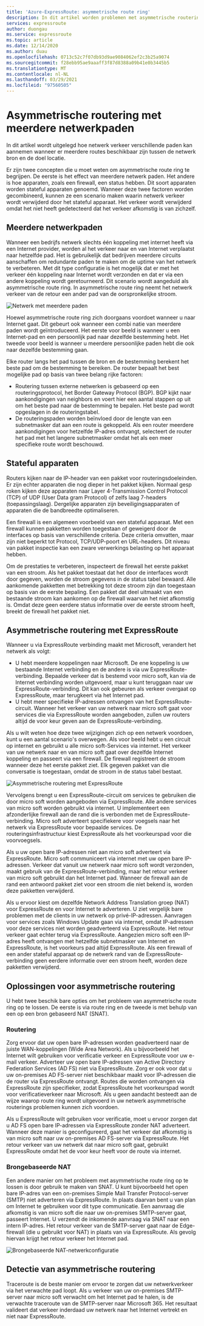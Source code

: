 ```yaml
---
title: 'Azure-ExpressRoute: asymmetrische route ring'
description: In dit artikel worden problemen met asymmetrische routering besproken die u kunt tegenkomen in een netwerk met meerdere koppelingen naar een bestemming.
services: expressroute
author: duongau
ms.service: expressroute
ms.topic: article
ms.date: 12/14/2020
ms.author: duau
ms.openlocfilehash: 0713c52c7f07db93d9ae9084062ef2c3b25a9074
ms.sourcegitcommit: f28ebb95ae9aaaff3f87d8388a09b41e0b3445b5
ms.translationtype: MT
ms.contentlocale: nl-NL
ms.lasthandoff: 03/29/2021
ms.locfileid: "97560505"
---
```

# <a name="asymmetric-routing-with-multiple-network-paths"></a>Asymmetrische routering met meerdere netwerkpaden
In dit artikel wordt uitgelegd hoe netwerk verkeer verschillende paden kan aannemen wanneer er meerdere routes beschikbaar zijn tussen de netwerk bron en de doel locatie.

Er zijn twee concepten die u moet weten om asymmetrische route ring te begrijpen. De eerste is het effect van meerdere netwerk paden. Het andere is hoe apparaten, zoals een firewall, een status hebben. Dit soort apparaten worden stateful apparaten genoemd. Wanneer deze twee factoren worden gecombineerd, kunnen ze een scenario maken waarin netwerk verkeer wordt verwijderd door het stateful apparaat.  Het verkeer wordt verwijderd omdat het niet heeft gedetecteerd dat het verkeer afkomstig is van zichzelf.

## <a name="multiple-network-paths"></a>Meerdere netwerkpaden
Wanneer een bedrijfs netwerk slechts één koppeling met internet heeft via een Internet provider, worden al het verkeer naar en van Internet verplaatst naar hetzelfde pad. Het is gebruikelijk dat bedrijven meerdere circuits aanschaffen om redundante paden te maken om de uptime van het netwerk te verbeteren. Met dit type configuratie is het mogelijk dat er met het verkeer één koppeling naar Internet wordt verzonden en dat er via een andere koppeling wordt geretourneerd. Dit scenario wordt aangeduid als asymmetrische route ring. In asymmetrische route ring neemt het netwerk verkeer van de retour een ander pad van de oorspronkelijke stroom.

![Netwerk met meerdere paden](./media/expressroute-asymmetric-routing/AsymmetricRouting3.png)

Hoewel asymmetrische route ring zich doorgaans voordoet wanneer u naar Internet gaat. Dit gebeurt ook wanneer een combi natie van meerdere paden wordt geïntroduceerd. Het eerste voor beeld is wanneer u een Internet-pad en een persoonlijk pad naar dezelfde bestemming hebt. Het tweede voor beeld is wanneer u meerdere persoonlijke paden hebt die ook naar dezelfde bestemming gaan.

Elke router langs het pad tussen de bron en de bestemming berekent het beste pad om de bestemming te bereiken. De router bepaalt het best mogelijke pad op basis van twee belang rijke factoren:

* Routering tussen externe netwerken is gebaseerd op een routeringsprotocol, het Border Gateway Protocol (BGP). BGP kijkt naar aankondigingen van neighbors en voert hier een aantal stappen op uit om het beste pad naar de bestemming te bepalen. Het beste pad wordt opgeslagen in de routeringstabel.
* De routeringspaden worden beïnvloed door de lengte van een subnetmasker dat aan een route is gekoppeld. Als een router meerdere aankondigingen voor hetzelfde IP-adres ontvangt, selecteert de router het pad met het langere subnetmasker omdat het als een meer specifieke route wordt beschouwd.

## <a name="stateful-devices"></a>Stateful apparaten
Routers kijken naar de IP-header van een pakket voor routeringsdoeleinden. Er zijn echter apparaten die nog dieper in het pakket kijken. Normaal gesp roken kijken deze apparaten naar Layer 4-Transmission Control Protocol (TCP) of UDP (User Data gram Protocol) of zelfs laag 7-headers (toepassingslaag). Dergelijke apparaten zijn beveiligingsapparaten of apparaten die de bandbreedte optimaliseren. 

Een firewall is een algemeen voorbeeld van een stateful apparaat. Met een firewall kunnen pakketten worden toegestaan of geweigerd door de interfaces op basis van verschillende criteria. Deze criteria omvatten, maar zijn niet beperkt tot Protocol, TCP/UDP-poort en URL-headers. Dit niveau van pakket inspectie kan een zware verwerkings belasting op het apparaat hebben. 

Om de prestaties te verbeteren, inspecteert de firewall het eerste pakket van een stroom. Als het pakket toestaat dat het door de interfaces wordt door gegeven, worden de stroom gegevens in de status tabel bewaard. Alle aankomende pakketten met betrekking tot deze stroom zijn dan toegestaan op basis van de eerste bepaling. Een pakket dat deel uitmaakt van een bestaande stroom kan aankomen op de firewall waarvan het niet afkomstig is. Omdat deze geen eerdere status informatie over de eerste stroom heeft, breekt de firewall het pakket niet.

## <a name="asymmetric-routing-with-expressroute"></a>Asymmetrische routering met ExpressRoute
Wanneer u via ExpressRoute verbinding maakt met Microsoft, verandert het netwerk als volgt:

* U hebt meerdere koppelingen naar Microsoft. De ene koppeling is uw bestaande Internet verbinding en de andere is via uw ExpressRoute-verbinding. Bepaalde verkeer dat is bestemd voor micro soft, kan via de Internet verbinding worden uitgevoerd, maar u kunt teruggaan naar uw ExpressRoute-verbinding. Dit kan ook gebeuren als verkeer overgaat op ExpressRoute, maar terugkeert via het Internet pad.
* U hebt meer specifieke IP-adressen ontvangen van het ExpressRoute-circuit. Wanneer het verkeer van uw netwerk naar micro soft gaat voor services die via ExpressRoute worden aangeboden, zullen uw routers altijd de voor keur geven aan de ExpressRoute-verbinding.

Als u wilt weten hoe deze twee wijzigingen zich op een netwerk voordoen, kunt u een aantal scenario's overwegen. Als voor beeld hebt u een circuit op internet en gebruikt u alle micro soft-Services via internet. Het verkeer van uw netwerk naar en van micro soft gaat over dezelfde Internet koppeling en passeert via een firewall. De firewall registreert de stroom wanneer deze het eerste pakket ziet. Elk gegeven pakket van die conversatie is toegestaan, omdat de stroom in de status tabel bestaat.

![Asymmetrische routering met ExpressRoute](./media/expressroute-asymmetric-routing/AsymmetricRouting1.png)

Vervolgens brengt u een ExpressRoute-circuit om services te gebruiken die door micro soft worden aangeboden via ExpressRoute. Alle andere services van micro soft worden gebruikt via internet. U implementeert een afzonderlijke firewall aan de rand die is verbonden met de ExpressRoute-verbinding. Micro soft adverteert specifiekere voor voegsels naar het netwerk via ExpressRoute voor bepaalde services. De routeringsinfrastructuur kiest ExpressRoute als het voorkeurspad voor die voorvoegsels. 

Als u uw open bare IP-adressen niet aan micro soft adverteert via ExpressRoute. Micro soft communiceert via internet met uw open bare IP-adressen. Verkeer dat vanuit uw netwerk naar micro soft wordt verzonden, maakt gebruik van de ExpressRoute-verbinding, maar het retour verkeer van micro soft gebruikt dan het Internet pad. Wanneer de firewall aan de rand een antwoord pakket ziet voor een stroom die niet bekend is, worden deze pakketten verwijderd.

Als u ervoor kiest om dezelfde Network Address Translation groep (NAT) voor ExpressRoute en voor Internet te adverteren. U ziet vergelijk bare problemen met de clients in uw netwerk op privé-IP-adressen. Aanvragen voor services zoals Windows Update gaan via internet, omdat IP-adressen voor deze services niet worden geadverteerd via ExpressRoute. Het retour verkeer gaat echter terug via ExpressRoute. Aangezien micro soft een IP-adres heeft ontvangen met hetzelfde subnetmasker van Internet en ExpressRoute, is het voorkeurs pad altijd ExpressRoute. Als een firewall of een ander stateful apparaat op de netwerk rand van de ExpressRoute-verbinding geen eerdere informatie over een stroom heeft, worden deze pakketten verwijderd.

## <a name="asymmetric-routing-solutions"></a>Oplossingen voor asymmetrische routering
U hebt twee beschik bare opties om het probleem van asymmetrische route ring op te lossen. De eerste is via route ring en de tweede is met behulp van een op een bron gebaseerd NAT (SNAT).

### <a name="routing"></a>Routering
Zorg ervoor dat uw open bare IP-adressen worden geadverteerd naar de juiste WAN-koppelingen (Wide Area Network). Als u bijvoorbeeld het Internet wilt gebruiken voor verificatie verkeer en ExpressRoute voor uw e-mail verkeer. Adverteer uw open bare IP-adressen van Active Directory Federation Services (AD FS) niet via ExpressRoute. Zorg er ook voor dat u uw on-premises AD FS-server niet beschikbaar maakt voor IP-adressen die de router via ExpressRoute ontvangt. Routes die worden ontvangen via ExpressRoute zijn specifieker, zodat ExpressRoute het voorkeurspad wordt voor verificatieverkeer naar Microsoft. Als u geen aandacht besteedt aan de wijze waarop route ring wordt uitgevoerd in uw netwerk asymmetrische routerings problemen kunnen zich voordoen.

Als u ExpressRoute wilt gebruiken voor verificatie, moet u ervoor zorgen dat u AD FS open bare IP-adressen via ExpressRoute zonder NAT adverteert. Wanneer deze manier is geconfigureerd, gaat het verkeer dat afkomstig is van micro soft naar uw on-premises AD FS-server via ExpressRoute. Het retour verkeer van uw netwerk dat naar micro soft gaat, gebruikt ExpressRoute omdat het de voor keur heeft voor de route via internet.

### <a name="source-based-nat"></a>Brongebaseerde NAT
Een andere manier om het probleem met asymmetrische route ring op te lossen is door gebruik te maken van SNAT. U kunt bijvoorbeeld het open bare IP-adres van een on-premises Simple Mail Transfer Protocol-server (SMTP) niet adverteren via ExpressRoute. In plaats daarvan bent u van plan om Internet te gebruiken voor dit type communicatie. Een aanvraag die afkomstig is van micro soft die naar uw on-premises SMTP-server gaat, passeert Internet. U verzendt de inkomende aanvraag via SNAT naar een intern IP-adres. Het retour verkeer van de SMTP-server gaat naar de Edge-firewall (die u gebruikt voor NAT) in plaats van via ExpressRoute. Als gevolg hiervan krijgt het retour verkeer het Internet pad.

![Brongebaseerde NAT-netwerkconfiguratie](./media/expressroute-asymmetric-routing/AsymmetricRouting2.png)

## <a name="asymmetric-routing-detection"></a>Detectie van asymmetrische routering
Traceroute is de beste manier om ervoor te zorgen dat uw netwerkverkeer via het verwachte pad loopt. Als u verkeer van uw on-premises SMTP-server naar micro soft verwacht om het Internet pad te halen, is de verwachte traceroute van de SMTP-server naar Microsoft 365. Het resultaat valideert dat verkeer inderdaad uw netwerk naar het Internet vertrekt en niet naar ExpressRoute.

